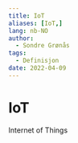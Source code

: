 ```yaml
---
title: IoT
aliases: [IoT,]
lang: nb-NO
author:
  - Sondre Grønås
tags:
  - Definisjon
date: 2022-04-09
---
```

# IoT
Internet of Things